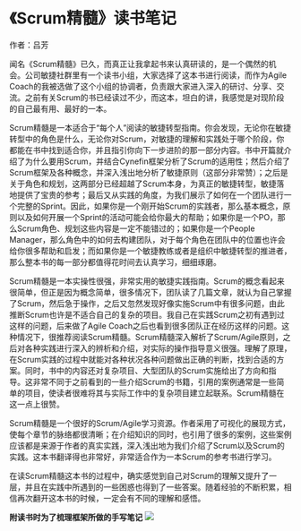 # 《Scrum精髓》读书笔记

作者：吕芳

闻名《Scrum精髓》已久，而真正让我拿起书来认真研读的，是一个偶然的机会。公司敏捷社群里有一个读书小组，大家选择了这本书进行阅读，而作为Agile Coach的我被选做了这个小组的协调者，负责跟大家进入深入的研讨、分享、交流。之前有关Scrum的书已经读过不少，而这本，坦白的讲，我感觉是对现阶段的自己最有用、最好的一本。

Scrum精髓是一本适合于“每个人”阅读的敏捷转型指南。你会发现，无论你在敏捷转型中的角色是什么，无论你对Scrum，对敏捷的理解和实践处于哪个阶段，你都能在书中找到适合你，并且指引你向下一步进阶的那一部分内容。书中开篇就介绍了为什么要用Scrum，并结合Cynefin框架分析了Scrum的适用性；然后介绍了Scrum框架及各种概念，并深入浅出地分析了敏捷原则（这部分非常赞）；之后是关于角色和规划，这两部分已经超越了Scrum本身，为真正的敏捷转型，敏捷落地提供了宝贵的参考；最后又从实践的角度，为我们展示了如何在一个团队进行一个完整的Sprint。因此，如果你是一个刚开始Scrum的实践者，那么基本概念，原则以及如何开展一个Sprint的活动可能会给你最大的帮助；如果你是一个PO，那么Scrum角色、规划这些内容是一定不能错过的；如果你是一个People Manager，那么角色中的如何去构建团队，对于每个角色在团队中的位置也许会给你很多帮助和启发；而如果你是一个敏捷教练或者是组织中敏捷转型的推进者，那么整本书的每一部分都值得花时间去认真学习，细细琢磨。

Scrum精髓是一本实操性很强，非常实用的敏捷实践指南。Scrum的概念看起来很简单，但正是因为概念简单，很多情况下，团队读了几篇文章，就认为自己掌握了Scrum，然后急于操作，之后又忽然发现好像实施Scrum中有很多问题，由此推断Scrum也许是不适合自己的复杂的项目。我自己在实践Scrum之初有遇到过这样的问题，后来做了Agile Coach之后也看到很多团队正在经历这样的问题。这种情况下，很推荐阅读Scrum精髓。Scrum精髓深入解析了Scrum/Agile原则，之后对各种实践进行深入的辨析和介绍，对实际的操作指导意义很强。理解了原理，在Scrum实践的过程中就能对各种状况各种问题做出正确的判断，找到合适的方案。同时，书中的内容还对复杂项目、大型团队的Scrum实施给出了方向和指导。这非常不同于之前看到的一些介绍Scrum的书籍，引用的案例通常是一些简单的项目，使读者很难将其与实际工作中的复杂项目建立起联系。Scrum精髓在这一点上很赞。

Scrum精髓是一个很好的Scrum/Agile学习资源。作者采用了可视化的展现方式，使每个章节的脉络都很清晰；在介绍知识的同时，也引用了很多的案例，这些案例应该都是来源于作者的真实实践，深入浅出地为我们介绍了Scrum以及Scrum的实践。这本书翻译得也非常好，非常适合作为一本Scrum的参考书进行学习。

在读Scrum精髓这本书的过程中，确实感觉到自己对Scrum的理解又提升了一层，并且在实践中所遇到的一些困惑也得到了一些答案。随着经验的不断积累，相信再次翻开这本书的时候，一定会有不同的理解和感悟。

**附读书时为了梳理框架所做的手写笔记**
![](01-essential-scrum-lvfang.jpg)
